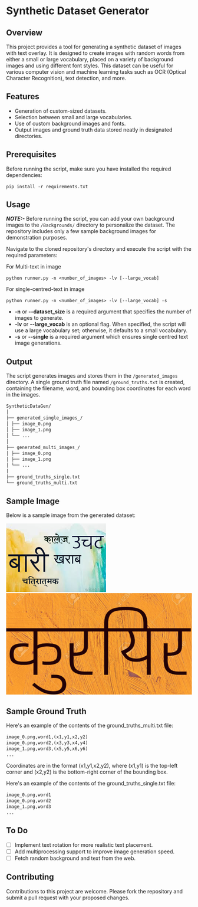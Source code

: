 # Synthetic Dataset Generator

## Overview
This project provides a tool for generating a synthetic dataset of images with text overlay. It is designed to create images with random words from either a small or large vocabulary, placed on a variety of background images and using different font styles. This dataset can be useful for various computer vision and machine learning tasks such as OCR (Optical Character Recognition), text detection, and more.

## Features
- Generation of custom-sized datasets.
- Selection between small and large vocabularies.
- Use of custom background images and fonts.
- Output images and ground truth data stored neatly in designated directories.

## Prerequisites
Before running the script, make sure you have installed the required dependencies:

```
pip install -r requirements.txt
```

## Usage

**_NOTE:-_** Before running the script, you can add your own background images to the `/Backgrounds/` directory to personalize the dataset. The repository includes only a few sample background images for demonstration purposes.

Navigate to the cloned repository's directory and execute the script with the required parameters:

For Multi-text in image
```
python runner.py -n <number_of_images> -lv [--large_vocab]
```

For single-centred-text in image
```
python runner.py -n <number_of_images> -lv [--large_vocab] -s
```

+ **-n** or **--dataset_size** is a required argument that specifies the number of images to generate.
+ **-lv** or **--large_vocab** is an optional flag. When specified, the script will use a large vocabulary set; otherwise, it defaults to a small vocabulary.
+ **-s** or **--single** is a required argument which ensures single centred text image generations.


## Output
The script generates images and stores them in the `/generated_images` directory. A single ground truth file named `/ground_truths.txt` is created, containing the filename, word, and bounding box coordinates for each word in the images.

```
SyntheticDataGen/
│
├── generated_single_images_/
│ ├── image_0.png
│ ├── image_1.png
│ └── ...
│
├── generated_multi_images_/
│ ├── image_0.png
│ ├── image_1.png
│ └── ...
|
├── ground_truths_single.txt
└── ground_truths_multi.txt
```


## Sample Image
Below is a sample image from the generated dataset:

![Sample Image](/sample_mul.png "Sample Image Title")
![Sample Image](/sample_sin.png "Sample Image Title")

## Sample Ground Truth
Here's an example of the contents of the ground_truths_multi.txt file:
```
image_0.png,word1,(x1,y1,x2,y2)
image_0.png,word2,(x3,y3,x4,y4)
image_1.png,word3,(x5,y5,x6,y6)
...
```
Coordinates are in the format (x1,y1,x2,y2), where (x1,y1) is the top-left corner and (x2,y2) is the bottom-right corner of the bounding box.

Here's an example of the contents of the ground_truths_single.txt file:
```
image_0.png,word1
image_0.png,word2
image_1.png,word3
...
```

## To Do

- [ ] Implement text rotation for more realistic text placement.
- [ ] Add multiprocessing support to improve image generation speed.
- [ ] Fetch random background and text from the web.

## Contributing
Contributions to this project are welcome. Please fork the repository and submit a pull request with your proposed changes.

